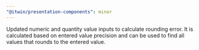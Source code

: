 ```yaml
---
"@itwin/presentation-components": minor
---
```


Updated numeric and quantity value inputs to calculate rounding error. It is calculated based on entered value precision and can be used to find all values that rounds to the entered value.
